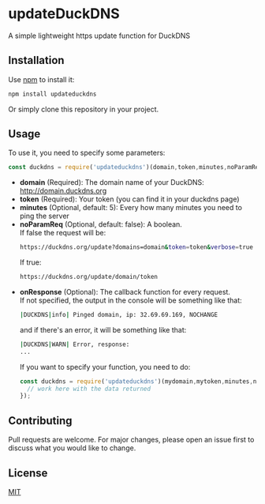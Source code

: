 # updateDuckDNS
A simple lightweight https update function for DuckDNS
 
## Installation 
Use [npm](https://www.npmjs.com/) to install it:
```bash
npm install updateduckdns
```
Or simply clone this repository in your project.

## Usage
To use it, you need to specify some parameters:
```javascript
const duckdns = require('updateduckdns')(domain,token,minutes,noParamReq,onResponse);
```
* **domain** (Required): The domain name of your DuckDNS: http://domain.duckdns.org
* **token** (Required): Your token (you can find it in your duckdns page)
* **minutes** (Optional, default: 5): Every how many minutes you need to ping the server
* **noParamReq** (Optional, default: false): A boolean.\
  If false the request will be:
  ```bash
  https://duckdns.org/update?domains=domain&token=token&verbose=true
  ```
  If true:
  ```bash
  https://duckdns.org/update/domain/token
  ```
* **onResponse** (Optional): The callback function for every request.\
  If not specified, the output in the console will be something like that:
  ```bash
  |DUCKDNS|info| Pinged domain, ip: 32.69.69.169, NOCHANGE
  ```
  and if there's an error, it will be something like that:
  ```bash
  |DUCKDNS|WARN| Error, response: 
  ...
  ```
  If you want to specify your function, you need to do:
  ```javascript
  const duckdns = require('updateduckdns')(mydomain,mytoken,minutes,noParamReq,(data)=>{
    // work here with the data returned
  });
  ```
## Contributing
Pull requests are welcome. For major changes, please open an issue first to discuss what you would like to change.

## License
[MIT](https://choosealicense.com/licenses/mit/)
